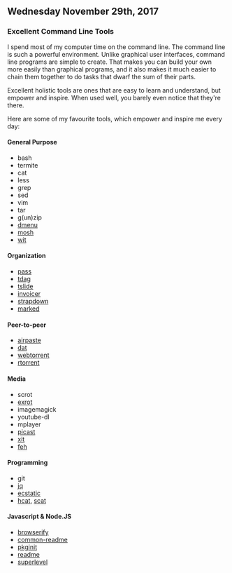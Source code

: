 ## Wednesday November 29th, 2017

### Excellent Command Line Tools

I spend most of my computer time on the command line. The command line is such a
powerful environment. Unlike graphical user interfaces, command line programs
are simple to create. That makes you can build your own more easily than
graphical programs, and it also makes it much easier to chain them together to
do tasks that dwarf the sum of their parts.

Excellent holistic tools are ones that are easy to learn and understand, but
empower and inspire. When used well, you barely even notice that they're there.

Here are some of my favourite tools, which empower and inspire me every day:

#### General Purpose
- bash
- termite
- cat
- less
- grep
- sed
- vim
- tar
- g(un)zip
- [dmenu](https://tools.suckless.org/dmenu/)
- [mosh](https://mosh.org/)
- [wit](https://github.com/substack/wit)

#### Organization
- [pass](https://www.passwordstore.org)
- [tdag](https://github.com/noffle/tdag)
- [tslide](https://github.com/tslide/tslide)
- [invoicer](https://github.com/substack/invoicer)
- [strapdown](https://github.com/noffle/strapdown-cli)
- [marked](https://github.com/chjj/marked)

#### Peer-to-peer
- [airpaste](https://github.com/mafintosh/airpaste)
- [dat](https://github.com/datproject/dat)
- [webtorrent](https://github.com/webtorrent/webtorrent#as-a-command-line-app)
- [rtorrent](https://github.com/rakshasa/rtorrent/wiki)

#### Media
- scrot
- [exrot](https://github.com/noffle/exrot)
- imagemagick
- youtube-dl
- mplayer
- [picast](https://github.com/noffle/picast)
- [xit](https://github.com/substack/xit)
- [feh](https://feh.finalrewind.org/)

#### Programming
- git
- [jq](https://stedolan.github.io/jq/)
- [ecstatic](https://github.com/jfhbrook/node-ecstatic#cli)
- [hcat](https://github.com/kessler/node-hcat), [scat](https://github.com/hughsk/scat)

#### Javascript & Node.JS
- [browserify](https://github.com/browserify/browserify)
- [common-readme](https://github.com/noffle/common-readme)
- [pkginit](https://github.com/substack/pkginit)
- [readme](https://github.com/dominictarr/readme)
- [superlevel](https://github.com/maxogden/superlevel)

